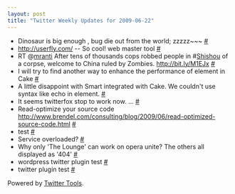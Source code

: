 ```yaml
---
layout: post
title: "Twitter Weekly Updates for 2009-06-22"
---
```


<ul class="aktt_tweet_digest">
	<li>Dinosaur is big enough , bug die out from the world; zzzzz~~~ <a href="http://twitter.com/Joshua_C/statuses/2277400408">#</a></li>
	<li><a href="http://userfly.com/" rel="nofollow">http://userfly.com/</a> -- So cool! web master tool <a href="http://twitter.com/Joshua_C/statuses/2272200851">#</a></li>
	<li>RT @<a href="http://twitter.com/mranti">mranti</a> After tens of thousands cops robbed people in #<a href="http://search.twitter.com/search?q=%23Shishou">Shishou</a> of a corpse, welcome to China ruled by Zombies. <a href="http://bit.ly/M1EJx" rel="nofollow">http://bit.ly/M1EJx</a> <a href="http://twitter.com/Joshua_C/statuses/2262796894">#</a></li>
	<li>I will try to find another way to enhance the performance of element in Cake <a href="http://twitter.com/Joshua_C/statuses/2260701169">#</a></li>
	<li>A little disappoint with Smart integrated with Cake. We couldn&#39;t use syntax like echo in element. <a href="http://twitter.com/Joshua_C/statuses/2260699723">#</a></li>
	<li>It seems twitterfox stop to work now. ... <a href="http://twitter.com/Joshua_C/statuses/2260672322">#</a></li>
	<li>Read-optimize your source code <a href="http://www.brendel.com/consulting/blog/2009/06/read-optimized-source-code.html" rel="nofollow">http://www.brendel.com/consulting/blog/2009/06/read-optimized-source-code.html</a> <a href="http://twitter.com/Joshua_C/statuses/2214899340">#</a></li>
	<li>test <a href="http://twitter.com/Joshua_C/statuses/2202798952">#</a></li>
	<li>Service overloaded? <a href="http://twitter.com/Joshua_C/statuses/2200766877">#</a></li>
	<li>Why only &#39;The Lounge&#39; can work on opera unite? The others all displayed as &#39;404&#39; <a href="http://twitter.com/Joshua_C/statuses/2200683602">#</a></li>
	<li>wordpress twitter plugin test <a href="http://twitter.com/Joshua_C/statuses/2189969248">#</a></li>
	<li>twitter plugin test <a href="http://twitter.com/Joshua_C/statuses/2189958825">#</a></li>
</ul>
<p class="aktt_credit">Powered by <a href="http://alexking.org/projects/wordpress">Twitter Tools</a>.</p>